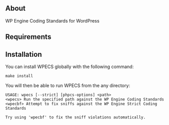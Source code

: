 ## About

WP Engine Coding Standards for WordPress

## Requirements

## Installation

You can install WPECS globally with the following command:

    make install

You will then be able to run WPECS from the any directory:

    USAGE: wpecs [--strict] [phpcs-options] <path>    
    <wpecs> Run the specified path against the WP Engine Coding Standards
    <wpecbf> Attempt to fix sniffs against the WP Engine Strict Coding Standards

    Try using 'wpecbf' to fix the sniff violations automatically.
